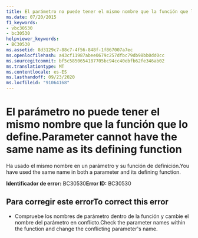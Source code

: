 ```yaml
---
title: El parámetro no puede tener el mismo nombre que la función que lo define.
ms.date: 07/20/2015
f1_keywords:
- vbc30530
- bc30530
helpviewer_keywords:
- BC30530
ms.assetid: 8d3129c7-88c7-4f56-848f-1f867007a7ec
ms.openlocfilehash: a43cf11987abee0679c257dfbc79db98bb0dd0cc
ms.sourcegitcommit: bf5c5850654187705bc94cc40ebfb62fe346ab02
ms.translationtype: MT
ms.contentlocale: es-ES
ms.lasthandoff: 09/23/2020
ms.locfileid: "91064168"
---
```

# <a name="parameter-cannot-have-the-same-name-as-its-defining-function"></a><span data-ttu-id="de66d-102">El parámetro no puede tener el mismo nombre que la función que lo define.</span><span class="sxs-lookup"><span data-stu-id="de66d-102">Parameter cannot have the same name as its defining function</span></span>

<span data-ttu-id="de66d-103">Ha usado el mismo nombre en un parámetro y su función de definición.</span><span class="sxs-lookup"><span data-stu-id="de66d-103">You have used the same name in both a parameter and its defining function.</span></span>  
  
 <span data-ttu-id="de66d-104">**Identificador de error:** BC30530</span><span class="sxs-lookup"><span data-stu-id="de66d-104">**Error ID:** BC30530</span></span>  
  
## <a name="to-correct-this-error"></a><span data-ttu-id="de66d-105">Para corregir este error</span><span class="sxs-lookup"><span data-stu-id="de66d-105">To correct this error</span></span>  
  
- <span data-ttu-id="de66d-106">Compruebe los nombres de parámetro dentro de la función y cambie el nombre del parámetro en conflicto.</span><span class="sxs-lookup"><span data-stu-id="de66d-106">Check the parameter names within the function and change the conflicting parameter's name.</span></span>
